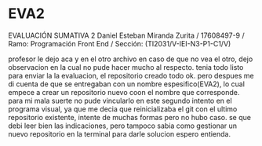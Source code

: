 # EVA2
EVALUACIÓN SUMATIVA 2
Daniel Esteban Miranda Zurita / 17608497-9 / Ramo: Programación Front End / Sección: (TI2031/V-IEI-N3-P1-C1/V)


profesor le dejo aca y en el otro archivo en caso de que no vea el otro, dejo observacion en la cual no pude hacer mucho al respecto.
tenia todo listo para enviar la la evaluacion, el repositorio creado todo ok. 
pero despues me di cuenta de que se entregaban con un nombre espesifico(EVA2), lo cual empece a crear un repositorio nuevo coon el nombre que corresponde. para mi mala suerte no pude vincularlo en este segundo intento en el programa visual, ya que me decia 
que reinicializaba el git con el ultimo repositorio existente, intente de muchas formas pero no hubo caso.
se que debi leer bien las indicaciones, pero tampoco sabia como gestionar un nuevo repositorio en la terminal para darle solucion espero entienda.
